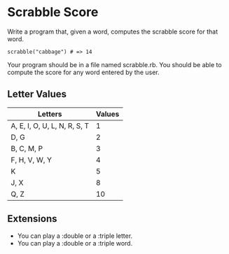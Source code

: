 # Scrabble Score

Write a program that, given a word, computes the scrabble score for that word.

` scrabble("cabbage") # => 14 `

Your program should be in a file named scrabble.rb. You should be able to compute the score for any word entered by the user.

## Letter Values

| Letters                      | Values |      
| -----------------------------|:-------|
| A, E, I, O, U, L, N, R, S, T | 1      |
| D, G                         | 2      |
| B, C, M, P                   | 3      |
| F, H, V, W, Y                | 4      |
| K                            | 5      |
| J, X                         | 8      |
| Q, Z                         | 10     |

## Extensions

- You can play a :double or a :triple letter.
- You can play a :double or a :triple word.
